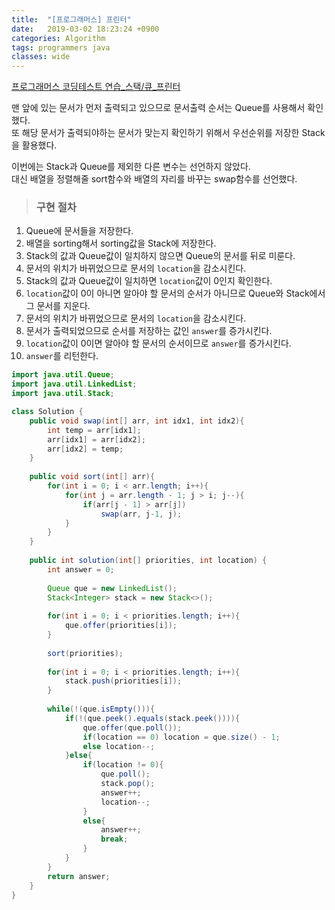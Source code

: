 ```yaml
---
title:  "[프로그래머스] 프린터"
date:   2019-03-02 18:23:24 +0900
categories: Algorithm
tags: programmers java
classes: wide
---
```


[프로그래머스 코딩테스트 연습_스택/큐_프린터](https://programmers.co.kr/learn/courses/30/lessons/42587)

맨 앞에 있는 문서가 먼저 출력되고 있으므로 문서출력 순서는 Queue를 사용해서 확인했다.  
또 해당 문서가 출력되야하는 문서가 맞는지 확인하기 위해서 우선순위를 저장한 Stack을 활용했다. 

이번에는 Stack과 Queue를 제외한 다른 변수는 선언하지 않았다.  
대신 배열을 정렬해줄 sort함수와 배열의 자리를 바꾸는 swap함수를 선언했다.  
  
> ### 구현 절차

1. Queue에 문서들을 저장한다.  
2. 배열을 sorting해서 sorting값을 Stack에 저장한다.  
3. Stack의 값과 Queue값이 일치하지 않으면 Queue의 문서를 뒤로 미룬다.
4. 문서의 위치가 바뀌었으므로 문서의 `location`을 감소시킨다.
5. Stack의 값과 Queue값이 일치하면 `location`값이 0인지 확인한다.
6. `location`값이 0이 아니면 알아야 할 문서의 순서가 아니므로 Queue와 Stack에서 그 문서를 지운다. 
6. 문서의 위치가 바뀌었으므로 문서의 `location`을 감소시킨다.
7. 문서가 출력되었으므로 순서를 저장하는 값인 `answer`를 증가시킨다. 
8. `location`값이 0이면 알아야 할 문서의 순서이므로 `answer`를 증가시킨다.
9. `answer`를 리턴한다.

```java
import java.util.Queue;
import java.util.LinkedList;
import java.util.Stack;

class Solution {
    public void swap(int[] arr, int idx1, int idx2){
        int temp = arr[idx1];
        arr[idx1] = arr[idx2];
        arr[idx2] = temp;
    }
    
    public void sort(int[] arr){
        for(int i = 0; i < arr.length; i++){
            for(int j = arr.length - 1; j > i; j--){
                if(arr[j - 1] > arr[j])
                    swap(arr, j-1, j);
            }
        }
    }
    
    public int solution(int[] priorities, int location) {
        int answer = 0;
        
        Queue que = new LinkedList();
        Stack<Integer> stack = new Stack<>();
        
        for(int i = 0; i < priorities.length; i++){
            que.offer(priorities[i]);    
        }
        
        sort(priorities);
        
        for(int i = 0; i < priorities.length; i++){
            stack.push(priorities[i]);
        }
        
        while(!(que.isEmpty())){
            if(!(que.peek().equals(stack.peek()))){
                que.offer(que.poll());
                if(location == 0) location = que.size() - 1;
                else location--;
            }else{
                if(location != 0){
                    que.poll();
                    stack.pop();
                    answer++;
                    location--;
                }
                else{
                    answer++;
                    break;
                }
            }
        }
        return answer;
    }
}
```
